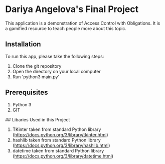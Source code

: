# Dariya Angelova's Final Project

This application is a demonstration of Access Control with Obligations. It is a gamified resource to teach people more about this topic.

## Installation

To run this app, please take the following steps:

1. Clone the git repository
2. Open the directory on your local computer
3. Run 'python3 main.py' 


## Prerequisites

1. Python 3
2. GIT

## Libaries Used in this Project

1. TKinter taken from standard Python library (https://docs.python.org/3/library/tkinter.html)
2. hashlib taken from standard Python library (https://docs.python.org/3/library/hashlib.html)
3. datetime taken from standard Python library (https://docs.python.org/3/library/datetime.html)
